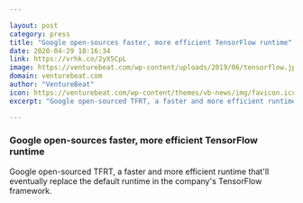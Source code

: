 ```yaml
---

layout: post
category: press
title: "Google open-sources faster, more efficient TensorFlow runtime"
date: 2020-04-29 18:16:34
link: https://vrhk.co/2yX5CpL
image: https://venturebeat.com/wp-content/uploads/2019/06/tensorflow.jpg?w=1200&strip=all
domain: venturebeat.com
author: "VentureBeat"
icon: https://venturebeat.com/wp-content/themes/vb-news/img/favicon.ico
excerpt: "Google open-sourced TFRT, a faster and more efficient runtime that'll eventually replace the default runtime in the company's TensorFlow framework."

---
```


### Google open-sources faster, more efficient TensorFlow runtime

Google open-sourced TFRT, a faster and more efficient runtime that'll eventually replace the default runtime in the company's TensorFlow framework.